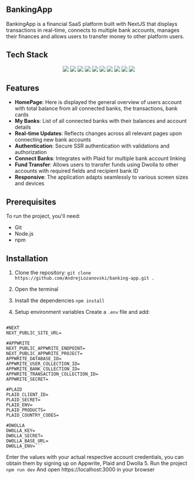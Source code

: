 ## BankingApp

BankingApp is a financial SaaS platform built with NextJS that displays transactions in real-time, connects to multiple bank accounts, manages their finances and allows users to transfer money to other platform users.

## Tech Stack
<p align="center">
  <img src="https://img.shields.io/badge/Next.js-000000?style=for-the-badge&logo=nextdotjs&logoColor=white" />
  <img src="https://img.shields.io/badge/TypeScript-3178C6?style=for-the-badge&logo=typescript&logoColor=white" />
  <img src="https://img.shields.io/badge/TailwindCSS-38B2AC?style=for-the-badge&logo=tailwind-css&logoColor=white" />
  <img src="https://img.shields.io/badge/Appwrite-F02E65?style=for-the-badge&logo=appwrite&logoColor=white" />
  <img src="https://img.shields.io/badge/Plaid-0085CA?style=for-the-badge&logo=plaid&logoColor=white" />
  <img src="https://img.shields.io/badge/Dwolla-FF5C00?style=for-the-badge&logoColor=white" />
  <img src="https://img.shields.io/badge/Zod-2F80ED?style=for-the-badge&logoColor=white" />
  <img src="https://img.shields.io/badge/Chart.js-FF6384?style=for-the-badge&logo=chartdotjs&logoColor=white" />
  <img src="https://img.shields.io/badge/React Hook Form-EC5990?style=for-the-badge&logo=reacthookform&logoColor=white" />
  <img src="https://img.shields.io/badge/ShadCN-FFFFFF?style=for-the-badge&logoColor=black" />
</p>

## Features
 - **HomePage**: Here is displayed the general overview of users account with total balance from all connected banks, the transactions, bank cards
 - **My Banks**: List of all connected banks with their balances and account details
 - **Real-time Updates**: Reflects changes across all relevant pages upon connecting new bank accounts
 - **Authentication**: Secure SSR authentication with validations and authorization
 - **Connect Banks**: Integrates with Plaid for multiple bank account linking
 - **Fund Transfer**: Allows users to transfer funds using Dwolla to other accounts with required fields and recipient bank ID
 - **Responsive**: The application adapts seamlessly to various screen sizes and devices

## Prerequisites
To run the project, you'll need:
  - Git
  - Node.js
  - npm

## Installation
  1. Clone the repository:
     ```git clone https://github.com/AndrejLozanovski/banking-app.git .```
  2. Open the terminal
  3. Install the dependencies
     ``` npm install ```
  4. Setup environment variables
     Create a ```.env``` file and add:
     
     ```
    #NEXT
    NEXT_PUBLIC_SITE_URL=

    #APPWRITE
    NEXT_PUBLIC_APPWRITE_ENDPOINT=
    NEXT_PUBLIC_APPWRITE_PROJECT=
    APPWRITE_DATABASE_ID=
    APPWRITE_USER_COLLECTION_ID=
    APPWRITE_BANK_COLLECTION_ID=
    APPWRITE_TRANSACTION_COLLECTION_ID=
    APPWRITE_SECRET=
    
    #PLAID
    PLAID_CLIENT_ID=
    PLAID_SECRET=
    PLAID_ENV=
    PLAID_PRODUCTS=
    PLAID_COUNTRY_CODES=
    
    #DWOLLA
    DWOLLA_KEY=
    DWOLLA_SECRET=
    DWOLLA_BASE_URL=
    DWOLLA_ENV=```

  Enter the values with your actual respective account credentials, you can obtain them by signing up on Appwrite, Plaid and Dwolla
  5. Run the project
  ```npm run dev```
  And open https://localhost:3000 in your browser
